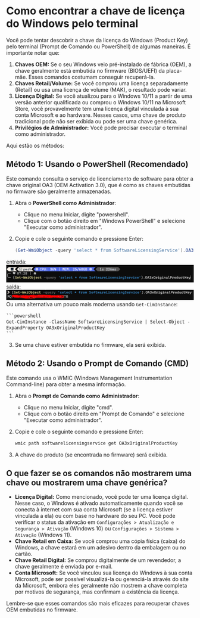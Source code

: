 # Como encontrar a chave de licença do Windows pelo terminal
Você pode tentar descobrir a chave da licença do Windows (Product Key) pelo terminal (Prompt de Comando ou PowerShell) de algumas maneiras. É importante notar que:

1.  **Chaves OEM:** Se o seu Windows veio pré-instalado de fábrica (OEM), a chave geralmente está embutida no firmware (BIOS/UEFI) da placa-mãe. Esses comandos costumam conseguir recuperá-la.
2.  **Chaves Retail/Volume:** Se você comprou uma licença separadamente (Retail) ou usa uma licença de volume (MAK), o resultado pode variar.
3.  **Licença Digital:** Se você atualizou para o Windows 10/11 a partir de uma versão anterior qualificada ou comprou o Windows 10/11 na Microsoft Store, você provavelmente tem uma licença digital vinculada à sua conta Microsoft e ao hardware. Nesses casos, uma chave de produto tradicional pode não ser exibida ou pode ser uma chave genérica.
4.  **Privilégios de Administrador:** Você pode precisar executar o terminal como administrador.

Aqui estão os métodos:

## Método 1: Usando o PowerShell (Recomendado)

Este comando consulta o serviço de licenciamento de software para obter a chave original OA3 (OEM Activation 3.0), que é como as chaves embutidas no firmware são geralmente armazenadas.

1.  Abra o **PowerShell como Administrador**:
    *   Clique no menu Iniciar, digite "powershell".
    *   Clique com o botão direito em "Windows PowerShell" e selecione "Executar como administrador".
2.  Copie e cole o seguinte comando e pressione Enter:

    ```powershell
    (Get-WmiObject -query 'select * from SoftwareLicensingService').OA3xOriginalProductKey
    ```
entrada:
![alt text](image.png)
saída:
![alt text](image-1.png)
    Ou uma alternativa um pouco mais moderna usando `Get-CimInstance`:

    ```powershell
    Get-CimInstance -ClassName SoftwareLicensingService | Select-Object -ExpandProperty OA3xOriginalProductKey
    ```

3.  Se uma chave estiver embutida no firmware, ela será exibida.

## Método 2: Usando o Prompt de Comando (CMD)

Este comando usa o WMIC (Windows Management Instrumentation Command-line) para obter a mesma informação.

1.  Abra o **Prompt de Comando como Administrador**:
    *   Clique no menu Iniciar, digite "cmd".
    *   Clique com o botão direito em "Prompt de Comando" e selecione "Executar como administrador".
2.  Copie e cole o seguinte comando e pressione Enter:

    ```cmd
    wmic path softwarelicensingservice get OA3xOriginalProductKey
    ```
3.  A chave do produto (se encontrada no firmware) será exibida.

## O que fazer se os comandos não mostrarem uma chave ou mostrarem uma chave genérica?

*   **Licença Digital:** Como mencionado, você pode ter uma licença digital. Nesse caso, o Windows é ativado automaticamente quando você se conecta à internet com sua conta Microsoft (se a licença estiver vinculada a ela) ou com base no hardware do seu PC. Você pode verificar o status da ativação em `Configurações > Atualização e Segurança > Ativação` (Windows 10) ou `Configurações > Sistema > Ativação` (Windows 11).
*   **Chave Retail em Caixa:** Se você comprou uma cópia física (caixa) do Windows, a chave estará em um adesivo dentro da embalagem ou no cartão.
*   **Chave Retail Digital:** Se comprou digitalmente de um revendedor, a chave geralmente é enviada por e-mail.
*   **Conta Microsoft:** Se você vinculou sua licença do Windows à sua conta Microsoft, pode ser possível visualizá-la ou gerenciá-la através do site da Microsoft, embora eles geralmente não mostrem a chave completa por motivos de segurança, mas confirmam a existência da licença.

Lembre-se que esses comandos são mais eficazes para recuperar chaves OEM embutidas no firmware.